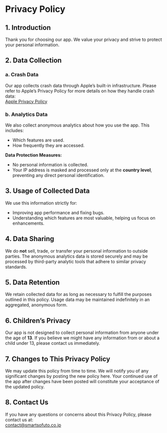 # Privacy Policy

## 1. Introduction
Thank you for choosing our app. We value your privacy and strive to protect your personal information.

## 2. Data Collection

### a. Crash Data
Our app collects crash data through Apple’s built-in infrastructure. Please refer to Apple’s Privacy Policy for more details on how they handle crash data:  
[Apple Privacy Policy](https://www.apple.com/legal/privacy/)

### b. Analytics Data
We also collect anonymous analytics about how you use the app. This includes:
- Which features are used.
- How frequently they are accessed.
  
**Data Protection Measures:**
- No personal information is collected.
- Your IP address is masked and processed only at the **country level**, preventing any direct personal identification.

## 3. Usage of Collected Data
We use this information strictly for:
- Improving app performance and fixing bugs.
- Understanding which features are most valuable, helping us focus on enhancements.

## 4. Data Sharing
We do **not** sell, trade, or transfer your personal information to outside parties. The anonymous analytics data is stored securely and may be processed by third-party analytic tools that adhere to similar privacy standards.

## 5. Data Retention
We retain collected data for as long as necessary to fulfill the purposes outlined in this policy. Usage data may be maintained indefinitely in an aggregated, anonymous form.

## 6. Children’s Privacy
Our app is not designed to collect personal information from anyone under the age of **13**. If you believe we might have any information from or about a child under 13, please contact us immediately.

## 7. Changes to This Privacy Policy
We may update this policy from time to time. We will notify you of any significant changes by posting the new policy here. Your continued use of the app after changes have been posted will constitute your acceptance of the updated policy.

## 8. Contact Us
If you have any questions or concerns about this Privacy Policy, please contact us at:  
contact@smartsofuto.co.jp

